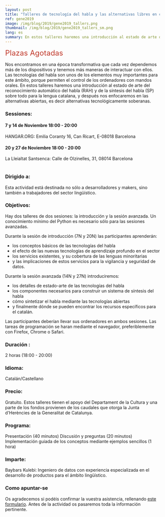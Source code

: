 ```yaml
---
layout: post
title: "Talleres de tecnología del habla y las alternativas libres en catalán"
ref: gene2019
image: /img/blog/2019/gene2019_tallers.png
thumbnail: /img/blog/2019/gene2019_tallers_sm.png
lang: es
summary: En estos talleres haremos una introducción al estado de arte del reconocimiento automático del habla y de la síntesis del habla sobre todo para la lengua catalana, y después nos enfocaremos en las alternativas abiertas, es decir alternativas tecnológicamente soberanas.
---
```


<p><span style="font-size:24px;"><span style="color:#c0392b;">Plazas Agotadas</span></span></p>

Nos encontramos en una época transformativa que cada vez dependemos más de los dispositivos y tenemos más maneras de interactuar con ellos. Las tecnologías del habla son unos de los elementos muy importantes para este ámbito, porque permiten el control de los ordenadores con mandos orales. En estos talleres haremos una introducción al estado de arte del reconocimiento automático del habla (RAH) y de la síntesis del habla (SP) sobre todo para la lengua catalana, y después nos enfocaremos en las alternativas abiertas, es decir alternativas tecnológicamente soberanas.

### Sessiones:
#### 7 y 14 de Noviembre 18:00 - 20:00
HANGAR.ORG: Emilia Coranty 16, Can Ricart, E-08018 Barcelona

#### 20 y 27 de Noviembre 18:00 - 20:00
La Lleialtat Santsenca: Calle de Olzinelles, 31, 08014 Barcelona
<br/>
<br/>

### Dirigido a:
Esta actividad está destinada no sólo a desarrolladores y makers, sino también a trabajadores del sector lingüístico. 

### Objetivos:
Hay dos talleres de dos sesiones: la introducción y la sesión avanzada. Un conocimiento mínimo del Python es necesario sólo para las sesiones avanzadas.

Durante la sesión de introducción (7N y 20N) las participantes aprenderán:
* los conceptos básicos de las tecnologías del habla
* el efecto de las nuevas tecnologías de aprendizaje profundo en el sector
* los servicios existentes, y su cobertura de las lenguas minoritarias
* y las implicaciones de estos servicios para la vigilancia y seguridad de datos.

Durante la sesión avanzada (14N y 27N) introduciremos:
* los detalles de estado-arte de las tecnologías del habla
* los componentes necesarios para construir un sistema de síntesis del habla
* cómo sintetizar el habla mediante las tecnologías abiertas
* y finalmente dónde se pueden encontrar los recursos específicos para el catalán.

Las participantes deberían llevar sus ordenadores en ambos sesiones. Las tareas de programación se haran mediante el navegador, preferiblemente con Firefox, Chrome o Safari.

### Duración :
2 horas (18:00 - 20:00)

### Idioma:
Catalán/Castellano

### Precio:
Gratuito. Estos talleres tienen el apoyo del Departament de la Cultura y una parte de los fondos provienen de los caudales que otorga la Junta d'Herències de la Generalitat de Catalunya.


### Programa:
Presentación (40 minutos)
Discusión y preguntas (20 minutos)
Implementación guiada de los conceptos mediante ejemplos sencillos (1 hora)

### Imparte:
Baybars Kulebi: Ingeniero de datos con experiencia especializada en el desarrollo de productos para el ámbito lingüístico.

### Como apuntar-se
Os agradecemos si podéis confirmar la vuestra asistencia, rellenando [este formulario](https://limesurvey.collectivat.cat/index.php?r=survey/index&sid=459734). Antes de la actividad os pasaremos toda la información pertinente.
